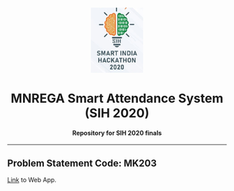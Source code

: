 <p align="center">
  <a href="" rel="noopener">
 <img height=150px src="sih_logo.jpg" alt="SIH-logo"></a>
</p>
<h1 align="center">MNREGA Smart Attendance System (SIH 2020)</h1>
<h4 align="center">Repository for SIH 2020 finals</h4>
<hr>

## Problem Statement Code: MK203
<a href="https://sushantpatrikar.github.io/">Link</a> to Web App.

